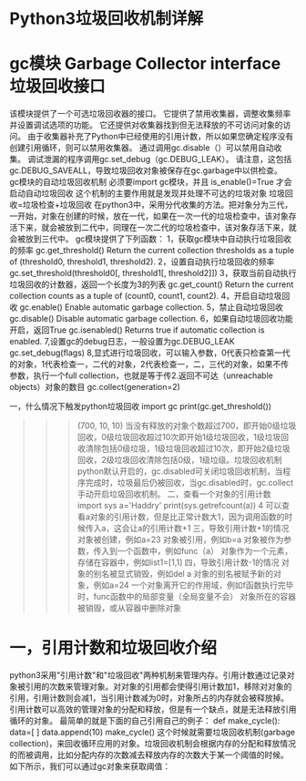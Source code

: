 # Python3垃圾回收机制详解
# gc模块 Garbage Collector interface垃圾回收接口
该模块提供了一个可选垃圾回收器的接口。 它提供了禁用收集器，调整收集频率并设置调试选项的功能。 它还提供对收集器找到但无法释放的不可访问对象的访问。 由于收集器补充了Python中已经使用的引用计数，所以如果您确定程序没有创建引用循环，则可以禁用收集器。 通过调用gc.disable（）可以禁用自动收集。 调试泄漏的程序调用gc.set_debug（gc.DEBUG_LEAK）。 请注意，这包括gc.DEBUG_SAVEALL，导致垃圾回收对象被保存在gc.garbage中以供检查。  
gc模块的自动垃圾回收机制 
必须要import gc模块，并且 is_enable()=True 才会启动自动垃圾回收
这个机制的主要作用就是发现并处理不可达的垃圾对象
垃圾回收=垃圾检查+垃圾回收 
在python3中，采用分代收集的方法。把对象分为三代，一开始，对象在创建的时候，放在一代，如果在一次一代的垃圾检查中，该对象存活下来，就会被放到二代中，同理在一次二代的垃圾检查中，该对象存活下来，就会被放到三代中。
gc模块提供了下列函数：
1，获取gc模块中自动执行垃圾回收的频率
gc.get_threshold() 
Return the current collection thresholds as a tuple of (threshold0, threshold1, threshold2).
2，设置自动执行垃圾回收的频率
gc.set_threshold(threshold0[, threshold1[, threshold2]])
3，获取当前自动执行垃圾回收的计数器，返回一个长度为3的列表
gc.get_count() 
Return the current collection counts as a tuple of (count0, count1, count2).
4，开启自动垃圾回收
gc.enable() 
Enable automatic garbage collection.
5，禁止自动垃圾回收
gc.disable() 
Disable automatic garbage collection.
6，如果自动垃圾回收功能开启，返回True
gc.isenabled() 
Returns true if automatic collection is enabled.
7,设置gc的debug日志，一般设置为gc.DEBUG_LEAK
gc.set_debug(flags)
8,显式进行垃圾回收，可以输入参数，0代表只检查第一代的对象，1代表检查一，二代的对象，2代表检查一，二，三代的对象，如果不传参数，执行一个full collection，也就是等于传2.返回不可达（unreachable objects）对象的数目
gc.collect(generation=2)

一，什么情况下触发python垃圾回收
import gc
print(gc.get_threshold())
>>>(700, 10, 10)
当没有释放的对象个数超过700，即开始0级垃圾回收，0级垃圾回收超过10次即开始1级垃圾回收，1级垃圾回收清除包括0级垃圾，1级垃圾回收超过10次，即开始2级垃圾回收，2级垃圾回收清除包括0级，1级垃级。垃圾回收机制python默认开启的，gc.disabled可关闭垃圾回收机制，当程序完成时，垃圾最后仍被回收，当gc.disabled时，gc.collect手动开启垃圾回收机制。
二，查看一个对象的引用计数 
import sys
a='Haddry'
print(sys.getrefcount(a))
>>>4
可以查看a对象的引用计数，但是比正常计数大1，因为调用函数的时候传入a，这会让a的引用计数+1
三，导致引用计数+1的情况
对象被创建，例如a=23
对象被引用，例如b=a 
对象被作为参数，传入到一个函数中，例如func（a）
对象作为一个元素，存储在容器中，例如list1=[1,1]
四，导致引用计数-1的情况
对象的别名被显式销毁，例如del a 
对象的别名被赋予新的对象，例如a=24
一个对象离开它的作用域，例如f函数执行完毕时，func函数中的局部变量（全局变量不会）
对象所在的容器被销毁，或从容器中删除对象


# 一，引用计数和垃圾回收介绍
python3采用"引用计数"和"垃圾回收"两种机制来管理内存。引用计数通过记录对象被引用的次数来管理对象。对对象的引用都会使得引用计数加1，移除对对象的引用，引用计数则会减1，当引用计数减为0时，对象所占的内存就会被释放掉。引用计数可以高效的管理对象的分配和释放，但是有一个缺点，就是无法释放引用循环的对象。
最简单的就是下面的自己引用自己的例子：
def make_cycle():
    data=[ ]
    data.append(10)
make_cycle()
这个时候就需要垃圾回收机制(garbage collection)，来回收循环应用的对象。垃圾回收机制会根据内存的分配和释放情况的而被调用，比如分配内存的次数减去释放内存的次数大于某一个阈值的时候。
如下所示，我们可以通过gc对象来获取阈值：
